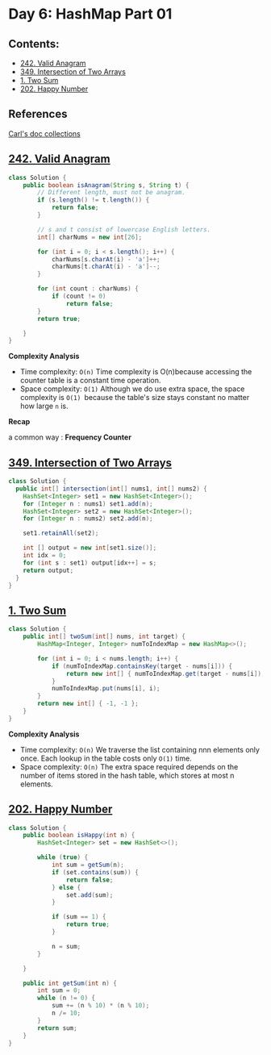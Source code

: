 # Day 6: HashMap Part 01

## Contents:

* [242. Valid Anagram](#242-valid-anagram)
* [349. Intersection of Two Arrays](#349-intersection-of-two-arrays)
* [1. Two Sum](#1-two-sum)
* [202. Happy Number](#202-happy-number)

## References

[Carl's doc collections](https://docs.qq.com/doc/DUEtFSGdreWRuR2p4)

<!-- TOC --><a name="242-valid-anagram"></a>

## [242. Valid Anagram](https://leetcode.com/problems/valid-anagram/)

```java
class Solution {
    public boolean isAnagram(String s, String t) {
        // Different length, must not be anagram.
        if (s.length() != t.length()) {
            return false;
        }

        // s and t consist of lowercase English letters.
        int[] charNums = new int[26];

        for (int i = 0; i < s.length(); i++) {
            charNums[s.charAt(i) - 'a']++;
            charNums[t.charAt(i) - 'a']--;
        }

        for (int count : charNums) {
            if (count != 0)
                return false;
        }
        return true;

    }
}
```

**Complexity Analysis**

* Time complexity: `O(n)`
  Time complexity is O(n)because accessing the counter table is a constant time operation.
* Space complexity: `O(1)`
  Although we do use extra space, the space complexity is `O(1) `because the table's size stays constant no matter how large `n` is.

**Recap**

a common way : **Frequency Counter**

<!-- TOC --><a name="349-intersection-of-two-arrays"></a>

## [349. Intersection of Two Arrays](https://leetcode.com/problems/intersection-of-two-arrays/)

```java
class Solution {
  public int[] intersection(int[] nums1, int[] nums2) {
    HashSet<Integer> set1 = new HashSet<Integer>();
    for (Integer n : nums1) set1.add(n);
    HashSet<Integer> set2 = new HashSet<Integer>();
    for (Integer n : nums2) set2.add(n);

    set1.retainAll(set2);

    int [] output = new int[set1.size()];
    int idx = 0;
    for (int s : set1) output[idx++] = s;
    return output;
  }
}
```

<!-- TOC --><a name="1-two-sum"></a>

## [1. Two Sum](https://leetcode.com/problems/two-sum/)

```java
class Solution {
    public int[] twoSum(int[] nums, int target) {
        HashMap<Integer, Integer> numToIndexMap = new HashMap<>();

        for (int i = 0; i < nums.length; i++) {
            if (numToIndexMap.containsKey(target - nums[i])) {
                return new int[] { numToIndexMap.get(target - nums[i]), i };
            }
            numToIndexMap.put(nums[i], i);
        }
        return new int[] { -1, -1 };
    }
}
```

**Complexity Analysis**

* Time complexity: `O(n)`
  We traverse the list containing nnn elements only once. Each lookup in the table costs only `O(1)` time.
* Space complexity: `O(n)`
  The extra space required depends on the number of items stored in the hash table, which stores at most n elements.

<a name="202-happy-number)"></a>

## [202. Happy Number](https://leetcode.com/problems/happy-number/)

```java
class Solution {
    public boolean isHappy(int n) {
        HashSet<Integer> set = new HashSet<>();

        while (true) {
            int sum = getSum(n);
            if (set.contains(sum)) {
                return false;
            } else {
                set.add(sum);
            }

            if (sum == 1) {
                return true;
            }

            n = sum;
        }

    }

    public int getSum(int n) {
        int sum = 0;
        while (n != 0) {
            sum += (n % 10) * (n % 10);
            n /= 10;
        }
        return sum;
    }
}
```
